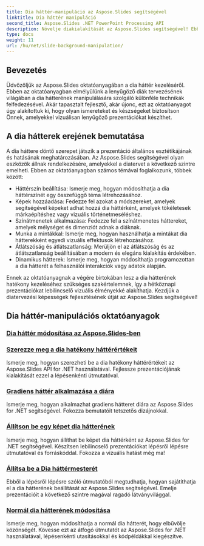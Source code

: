 ```yaml
---
title: Dia háttér-manipuláció az Aspose.Slides segítségével
linktitle: Dia háttér manipuláció
second_title: Aspose.Slides .NET PowerPoint Processing API
description: Növelje diakialakítását az Aspose.Slides segítségével! Ebben az átfogó oktatóanyagban megtudhatja, hogyan kezelheti a dia hátterét. Részletes utasítások és kódpéldák.
type: docs
weight: 11
url: /hu/net/slide-background-manipulation/
---
```


## Bevezetés

Üdvözöljük az Aspose.Slides oktatóanyagában a dia háttér kezeléséről. Ebben az oktatóanyagban elmélyülünk a lenyűgöző diák tervezésének világában a dia hátterének manipulálására szolgáló különféle technikák felfedezésével. Akár tapasztalt fejlesztő, akár újonc, ezt az oktatóanyagot úgy alakítottuk ki, hogy olyan ismereteket és készségeket biztosítson Önnek, amelyekkel vizuálisan lenyűgöző prezentációkat készíthet.

## A dia hátterek erejének bemutatása

A dia háttere döntő szerepet játszik a prezentáció általános esztétikájának és hatásának meghatározásában. Az Aspose.Slides segítségével olyan eszközök állnak rendelkezésére, amelyekkel a diatervet a következő szintre emelheti. Ebben az oktatóanyagban számos témával foglalkozunk, többek között:

- Háttérszín beállítása: Ismerje meg, hogyan módosíthatja a dia háttérszínét egy összefüggő téma létrehozásához.
- Képek hozzáadása: Fedezze fel azokat a módszereket, amelyek segítségével képeket adhat hozzá dia háttérként, amelyek tökéletesek márkaépítéshez vagy vizuális történetmeséléshez.
- Színátmenetek alkalmazása: Fedezze fel a színátmenetes háttereket, amelyek mélységet és dimenziót adnak a diáknak.
- Munka a mintákkal: Ismerje meg, hogyan használhatja a mintákat dia hátterekként egyedi vizuális effektusok létrehozásához.
- Átlátszóság és átlátszatlanság: Merüljön el az átlátszóság és az átlátszatlanság beállításában a modern és elegáns kialakítás érdekében.
- Dinamikus hátterek: Ismerje meg, hogyan módosíthatja programozottan a dia hátterét a felhasználói interakciók vagy adatok alapján.

Ennek az oktatóanyagnak a végére birtokában lesz a dia hátterének hatékony kezeléséhez szükséges szakértelemnek, így a hétköznapi prezentációkat lebilincselő vizuális élményekké alakíthatja. Kezdjük a diatervezési képességek fejlesztésének útját az Aspose.Slides segítségével!

## Dia háttér-manipulációs oktatóanyagok
### [Dia háttér módosítása az Aspose.Slides-ben](./slide-background-modification/)
### [Szerezze meg a dia hatékony háttérértékeit](./get-background-effective-values/)
Ismerje meg, hogyan szerezheti be a dia hatékony háttérértékeit az Aspose.Slides API for .NET használatával. Fejlessze prezentációjának kialakítását ezzel a lépésenkénti útmutatóval.
### [Gradiens háttér alkalmazása a diára](./apply-gradient-background/)
Ismerje meg, hogyan alkalmazhat gradiens hátteret diára az Aspose.Slides for .NET segítségével. Fokozza bemutatóit tetszetős dizájnokkal.
### [Állítson be egy képet dia hátterének](./set-image-as-background/)
Ismerje meg, hogyan állíthat be képet dia háttérként az Aspose.Slides for .NET segítségével. Készítsen lebilincselő prezentációkat lépésről lépésre útmutatóval és forráskóddal. Fokozza a vizuális hatást még ma!
### [Állítsa be a Dia háttérmesterét](./set-slide-background-master/)
Ebből a lépésről lépésre szóló útmutatóból megtudhatja, hogyan sajátíthatja el a dia hátterének beállítását az Aspose.Slides segítségével. Emelje prezentációit a következő szintre magával ragadó látványvilággal.
### [Normál dia hátterének módosítása](./change-slide-background-normal/)
Ismerje meg, hogyan módosíthatja a normál dia hátterét, hogy elbűvölje közönségét. Kövesse ezt az átfogó útmutatót az Aspose.Slides for .NET használatával, lépésenkénti utasításokkal és kódpéldákkal kiegészítve.